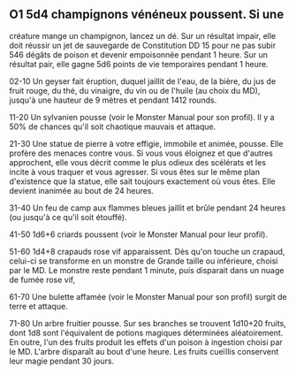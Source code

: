 ## O1  5d4 champignons vénéneux poussent. Si une

créature mange un champignon, lancez un
dé. Sur un résultat impair, elle doit réussir un
jet de sauvegarde de Constitution DD 15 pour
ne pas subir 546 dégâts de poison et devenir
empoisonnée pendant 1 heure. Sur un résultat pair,
elle gagne 5d6 points de vie temporaires pendant
1 heure.

02-10 Un geyser fait éruption, duquel jaillit de l'eau, de
la bière, du jus de fruit rouge, du thé, du vinaigre,
du vin ou de l'huile (au choix du MD), jusqu'à une
hauteur de 9 mètres et pendant 1412 rounds.

11-20 Un sylvanien pousse (voir le Monster Manual
pour son profil). Il y a 50% de chances qu'il soit
chaotique mauvais et attaque.

21-30 Une statue de pierre à votre effigie, immobile
et animée, pousse. Elle profère des menaces
contre vous. Si vous vous éloignez et que d'autres
approchent, elle vous décrit comme le plus odieux
des scélérats et les incite à vous traquer et vous
agresser. Si vous êtes sur le même plan d'existence
que la statue, elle sait toujours exactement où vous
êtes. Elle devient inanimée au bout de 24 heures.

31-40 Un feu de camp aux flammes bleues jaillit et brûle
pendant 24 heures (ou jusqu'à ce qu'il soit étouffé).

41-50  1d6+6 criards poussent (voir le Monster Manual
pour leur profil).

51-60  1d4+8 crapauds rose vif apparaissent. Dès qu'on
touche un crapaud, celui-ci se transforme en un
monstre de Grande taille ou inférieure, choisi par
le MD. Le monstre reste pendant 1 minute, puis
disparait dans un nuage de fumée rose vif,

61-70 Une bulette affamée (voir le Monster Manual pour
son profil) surgit de terre et attaque.

71-80 Un arbre fruitier pousse. Sur ses branches se
trouvent 1d10+20 fruits, dont 1d8 sont l'équivalent
de potions magiques déterminées aléatoirement.
En outre, l'un des fruits produit les effets d'un
poison à ingestion choisi par le MD. L'arbre
disparaît au bout d'une heure. Les fruits cueïllis
conservent leur magie pendant 30 jours.
